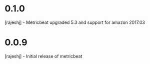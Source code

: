 # 0.1.0
[rajeshj] - Metricbeat upgraded 5.3 and support for amazon 2017.03
# 0.0.9
[rajeshj] - Initial release of metricbeat
